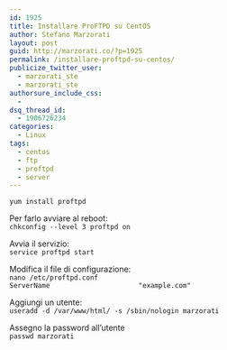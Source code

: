 ```yaml
---
id: 1925
title: Installare ProFTPD su CentOS
author: Stefano Marzorati
layout: post
guid: http://marzorati.co/?p=1925
permalink: /installare-proftpd-su-centos/
publicize_twitter_user:
  - marzorati_ste
  - marzorati_ste
authorsure_include_css:
  - 
dsq_thread_id:
  - 1906726234
categories:
  - Linux
tags:
  - centos
  - ftp
  - proftpd
  - server
---
```

`yum install proftpd`

Per farlo avviare al reboot:  
`chkconfig --level 3 proftpd on`

Avvia il servizio:  
`service proftpd start`

Modifica il file di configurazione:  
`nano /etc/proftpd.conf`  
`ServerName                      "example.com"`

Aggiungi un utente:  
`useradd -d /var/www/html/ -s /sbin/nologin marzorati`

Assegno la password all&#8217;utente  
`passwd marzorati`